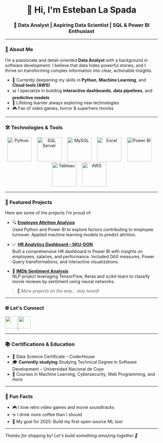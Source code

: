 <!-- Encabezado con estilo limpio -->
<h1 align="center">👋 Hi, I'm Esteban La Spada</h1>
<h3 align="center">🎯 Data Analyst | Aspiring Data Scientist | SQL & Power BI Enthusiast</h3>

---

### 📌 About Me

I’m a passionate and detail-oriented **Data Analyst** with a background in software development. I believe that data hides powerful stories, and I thrive on transforming complex information into clear, actionable insights.

- 🧠 Currently deepening my skills in **Python**, **Machine Learning**, and **Cloud tools (AWS)**
- 📊 I specialize in building **interactive dashboards**, **data pipelines**, and **predictive models**
- 🌱 Lifelong learner always exploring new technologies
- 🎮 Fan of video games, horror & superhero movies

---

### 🛠️ Technologies & Tools

<p align="center">
  <!-- Python -->
  <img src="https://cdn.jsdelivr.net/gh/devicons/devicon/icons/python/python-original.svg" alt="Python" width="80" height="80" style="margin-right: 15px;"/>
  
  <!-- SQL Server -->
  <img src="https://logowik.com/content/uploads/images/microsoft-sql-server4529.jpg" alt="SQL Server" width="80" height="80" style="margin-right: 15px;"/>
  
  <!-- MySQL -->
  <img src="https://toppng.com/uploads/preview/mysql-logo-11536003912o2fjzalzdb.png" alt="MySQL" width="80" height="80" style="margin-right: 15px;"/>
  
  <!-- Excel -->
  <img src="https://github.com/user-attachments/assets/80f9eb2d-2470-45aa-a667-cd29d3cca6f0" alt="Excel" width="80" height="80" style="margin-right: 15px;"/>
  
  <!-- Power BI -->
  <img src="https://upload.wikimedia.org/wikipedia/commons/c/cf/New_Power_BI_Logo.svg" alt="Power BI" width="80" height="80" style="margin-right: 15px;"/>
  
  <!-- Tableau -->
  <img src="https://www.kindpng.com/picc/m/20-204281_transparent-png-tableau-logo-png-download.png" alt="Tableau" width="80" height="80" style="margin-right: 15px;"/>
  
  <!-- AWS -->
  <img src="https://images.velog.io/images/nari120/post/b14b4105-a561-4cc3-bc9f-87a5ee4eb1b6/aws.png" alt="AWS" width="80" height="80" style="margin-right: 15px;"/>
</p>

---

### 📂 Featured Projects

Here are some of the projects I'm proud of:

- 🔍 **[Employee Attrition Analysis](https://github.com/EstebanLaSpada89/Rotacion-de-Empleados.git)**  
  Used Python and Power BI to explore factors contributing to employee turnover. Applied machine learning models to predict attrition.

- 📈 **[HR Analytics Dashboard – SKU-DON](https://github.com/EstebanLaSpada89/Recursos-Humanos.git)**  
  Built a comprehensive HR dashboard in Power BI with insights on employees, salaries, and performance. Included DAX measures, Power Query transformations, and interactive visualizations.

- 🎥 **[IMDb Sentiment Analysis](https://github.com/EstebanLaSpada89/Analisis-de-Sentimiento-IMDB.git)**  
  NLP project leveraging TensorFlow, Keras and scikit-learn to classify movie reviews by sentiment using neural networks.

> 📌 *More projects on the way… stay tuned!*

---

### 🌐 Let's Connect

<p align="left">
  <a href="mailto:esteban198984@gmail.com" target="_blank">
    <img src="https://img.icons8.com/color/48/000000/gmail--v1.png" width="40" height="40"/>
  </a>
  <a href="https://www.linkedin.com/in/esteban-la-spada/" target="_blank">
    <img src="https://cdn.jsdelivr.net/gh/devicons/devicon/icons/linkedin/linkedin-original.svg" width="40" height="40"/>
  </a>
</p>

---

### 📚 Certifications & Education

- 📜 Data Science Certificate – CoderHouse
- 🎓 **Currently studying** Studying Technical Degree in Software Development – Universidad Nacional de Cuyo
- 📖 Courses in Machine Learning, Cybersecurity, Web Programming, and more

---

### 🧩 Fun Facts

- 🎮 I love retro video games and movie soundtracks  
- ☕ I drink more coffee than I should  
- 🚀 My goal for 2025: Build my first open-source ML tool

---

*Thanks for stopping by! Let's build something amazing together 🚀*
